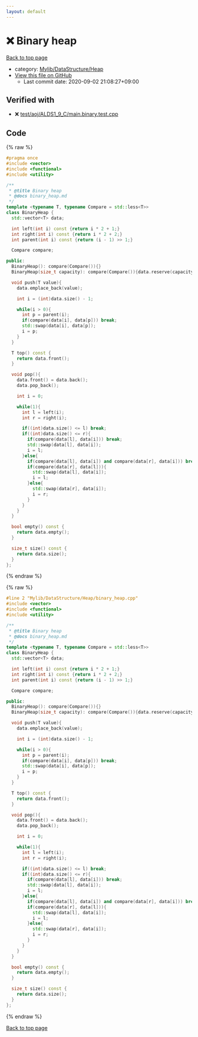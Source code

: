 ```yaml
---
layout: default
---
```


<!-- mathjax config similar to math.stackexchange -->
<script type="text/javascript" async
  src="https://cdnjs.cloudflare.com/ajax/libs/mathjax/2.7.5/MathJax.js?config=TeX-MML-AM_CHTML">
</script>
<script type="text/x-mathjax-config">
  MathJax.Hub.Config({
    TeX: { equationNumbers: { autoNumber: "AMS" }},
    tex2jax: {
      inlineMath: [ ['$','$'] ],
      processEscapes: true
    },
    "HTML-CSS": { matchFontHeight: false },
    displayAlign: "left",
    displayIndent: "2em"
  });
</script>

<script type="text/javascript" src="https://cdnjs.cloudflare.com/ajax/libs/jquery/3.4.1/jquery.min.js"></script>
<script src="https://cdn.jsdelivr.net/npm/jquery-balloon-js@1.1.2/jquery.balloon.min.js" integrity="sha256-ZEYs9VrgAeNuPvs15E39OsyOJaIkXEEt10fzxJ20+2I=" crossorigin="anonymous"></script>
<script type="text/javascript" src="../../../../assets/js/copy-button.js"></script>
<link rel="stylesheet" href="../../../../assets/css/copy-button.css" />


# :x: Binary heap

<a href="../../../../index.html">Back to top page</a>

* category: <a href="../../../../index.html#f151d59e79c7ff7f731ff52cf9b782e4">Mylib/DataStructure/Heap</a>
* <a href="{{ site.github.repository_url }}/blob/master/Mylib/DataStructure/Heap/binary_heap.cpp">View this file on GitHub</a>
    - Last commit date: 2020-09-02 21:08:27+09:00




## Verified with

* :x: <a href="../../../../verify/test/aoj/ALDS1_9_C/main.binary.test.cpp.html">test/aoj/ALDS1_9_C/main.binary.test.cpp</a>


## Code

<a id="unbundled"></a>
{% raw %}
```cpp
#pragma once
#include <vector>
#include <functional>
#include <utility>

/**
 * @title Binary heap
 * @docs binary_heap.md
 */
template <typename T, typename Compare = std::less<T>>
class BinaryHeap {
  std::vector<T> data;

  int left(int i) const {return i * 2 + 1;}
  int right(int i) const {return i * 2 + 2;}
  int parent(int i) const {return (i - 1) >> 1;}

  Compare compare;

public:
  BinaryHeap(): compare(Compare()){}
  BinaryHeap(size_t capacity): compare(Compare()){data.reserve(capacity);}

  void push(T value){
    data.emplace_back(value);

    int i = (int)data.size() - 1;

    while(i > 0){
      int p = parent(i);
      if(compare(data[i], data[p])) break;
      std::swap(data[i], data[p]);
      i = p;
    }
  }

  T top() const {
    return data.front();
  }

  void pop(){
    data.front() = data.back();
    data.pop_back();

    int i = 0;

    while(1){
      int l = left(i);
      int r = right(i);

      if((int)data.size() <= l) break;
      if((int)data.size() <= r){
        if(compare(data[l], data[i])) break;
        std::swap(data[l], data[i]);
        i = l;
      }else{
        if(compare(data[l], data[i]) and compare(data[r], data[i])) break;
        if(compare(data[r], data[l])){
          std::swap(data[l], data[i]);
          i = l;
        }else{
          std::swap(data[r], data[i]);
          i = r;
        }
      }
    }
  }

  bool empty() const {
    return data.empty();
  }

  size_t size() const {
    return data.size();
  }
};

```
{% endraw %}

<a id="bundled"></a>
{% raw %}
```cpp
#line 2 "Mylib/DataStructure/Heap/binary_heap.cpp"
#include <vector>
#include <functional>
#include <utility>

/**
 * @title Binary heap
 * @docs binary_heap.md
 */
template <typename T, typename Compare = std::less<T>>
class BinaryHeap {
  std::vector<T> data;

  int left(int i) const {return i * 2 + 1;}
  int right(int i) const {return i * 2 + 2;}
  int parent(int i) const {return (i - 1) >> 1;}

  Compare compare;

public:
  BinaryHeap(): compare(Compare()){}
  BinaryHeap(size_t capacity): compare(Compare()){data.reserve(capacity);}

  void push(T value){
    data.emplace_back(value);

    int i = (int)data.size() - 1;

    while(i > 0){
      int p = parent(i);
      if(compare(data[i], data[p])) break;
      std::swap(data[i], data[p]);
      i = p;
    }
  }

  T top() const {
    return data.front();
  }

  void pop(){
    data.front() = data.back();
    data.pop_back();

    int i = 0;

    while(1){
      int l = left(i);
      int r = right(i);

      if((int)data.size() <= l) break;
      if((int)data.size() <= r){
        if(compare(data[l], data[i])) break;
        std::swap(data[l], data[i]);
        i = l;
      }else{
        if(compare(data[l], data[i]) and compare(data[r], data[i])) break;
        if(compare(data[r], data[l])){
          std::swap(data[l], data[i]);
          i = l;
        }else{
          std::swap(data[r], data[i]);
          i = r;
        }
      }
    }
  }

  bool empty() const {
    return data.empty();
  }

  size_t size() const {
    return data.size();
  }
};

```
{% endraw %}

<a href="../../../../index.html">Back to top page</a>


